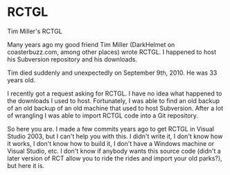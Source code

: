 RCTGL
=====

Tim Miller's RCTGL

Many years ago my good friend Tim Miller (DarkHelmet on coasterbuzz.com, among other places) wrote RCTGL. I happened to
host his Subversion repository and his downloads.

Tim died suddenly and unexpectedly on September 9th, 2010. He was 33 years old.

I recently got a request asking for RCTGL. I have no idea what happened to the downloads I used to host. Fortunately, I
was able to find an old backup of an old backup of an old machine that used to host Subversion. After a lot of wrangling I
was able to import RCTGL code into a Git repository.

So here you are. I made a few commits years ago to get RCTGL in Visual Studio 2003, but I can't help you with this. I
didn't write it, I don't know how it works, I don't know how to build it, I don't have a Windows machine or Visual Studio,
etc. I don't know if anybody wants this source code (didn't a later version of RCT allow you to ride the rides and import
your old parks?), but here it is.
